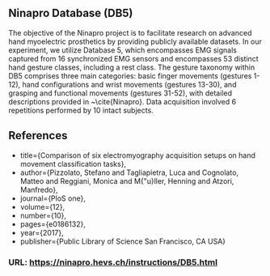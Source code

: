 ## Ninapro Database (DB5)

The objective of the Ninapro project is to facilitate research on advanced hand myoelectric prosthetics by providing publicly available datasets. In our experiment, we utilize Database 5, which encompasses EMG signals captured from 16 synchronized EMG sensors and encompasses 53 distinct hand gesture classes, including a rest class. The gesture taxonomy within DB5 comprises three main categories: basic finger movements (gestures 1-12), hand configurations and wrist movements (gestures 13-30), and grasping and functional movements (gestures 31-52), with detailed descriptions provided in ~\cite{Ninapro}. Data acquisition involved 6 repetitions performed by 10 intact subjects.



## References
- title={Comparison of six electromyography acquisition setups on hand movement classification tasks},
- author={Pizzolato, Stefano and Tagliapietra, Luca and Cognolato, Matteo and Reggiani, Monica and M{\"u}ller, Henning and Atzori, Manfredo},
- journal={PloS one},
- volume={12},
- number={10},
- pages={e0186132},
- year={2017},
- publisher={Public Library of Science San Francisco, CA USA}


### URL: https://ninapro.hevs.ch/instructions/DB5.html
